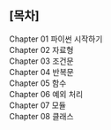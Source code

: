 ## [목차]

Chapter 01 파이썬 시작하기   
Chapter 02 자료형  
Chapter 03 조건문  
Chapter 04 반복문  
Chapter 05 함수  
Chapter 06 예외 처리  
Chapter 07 모듈  
Chapter 08 클래스  
 
